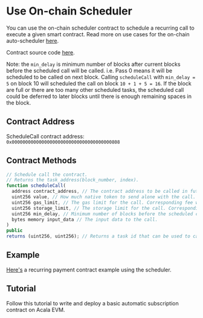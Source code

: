 # Use On-chain Scheduler

You can use the on-chain scheduler contract to schedule a recurring call to execute a given smart contract. Read more on use cases for the on-chain auto-scheduler [here](https://wiki.acala.network/learn/basics/acala-evm/acala-evm-composable-defi-stack/on-chain-scheduler).

Contract source code [here](https://github.com/AcalaNetwork/predeploy-contracts/blob/master/contracts/schedule/Schedule.sol).

Note: the `min_delay` is minimum number of blocks after current blocks before the scheduled call will be called. i.e. Pass 0 means it will be scheduled to be called on next block. Calling `scheduleCall` with `min_delay = 5` on block 10 will scheduled the call on block `10 + 1 + 5 = 16`. If the block are full or there are too many other scheduled tasks, the scheduled call could be deferred to later blocks until there is enough remaining spaces in the block.

## Contract Address

ScheduleCall contract address: `0x0000000000000000000000000000000000000808`

## Contract Methods

```javascript
// Schedule call the contract.
// Returns the task_address(block_number, index).
function scheduleCall(
  address contract_address, // The contract address to be called in future.
  uint256 value, // How much native token to send alone with the call.
  uint256 gas_limit, // The gas limit for the call. Corresponding fee will be reserved upfront and refunded after call.
  uint256 storage_limit, // The storage limit for the call. Corresponding fee will be reserved upfront and refunded after call.
  uint256 min_delay, // Minimum number of blocks before the scheduled call will be called.
  bytes memory input_data // The input data to the call.
)
public
returns (uint256, uint256); // Returns a task id that can be used to cancel or reschedule call.
```

## Example

[Here's](https://github.com/AcalaNetwork/evm-examples/tree/master/scheduler) a recurring payment contract example using the scheduler.

## Tutorial

Follow this tutorial to write and deploy a basic automatic subscription contract on Acala EVM.

